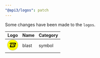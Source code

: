 ```yaml
---
"@api3/logos": patch
---
```


Some changes have been made to the `logos`.

|Logo|Name|Category|
|---|---|---|
|<img src="./raw/symbols/blast.svg" width="36" alt="">|blast|symbol|
